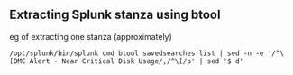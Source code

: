 ## Extracting Splunk stanza using btool
eg of extracting one stanza  (approximately)

```
/opt/splunk/bin/splunk cmd btool savedsearches list | sed -n -e '/^\[DMC Alert - Near Critical Disk Usage/,/^\[/p' | sed '$ d'
```
